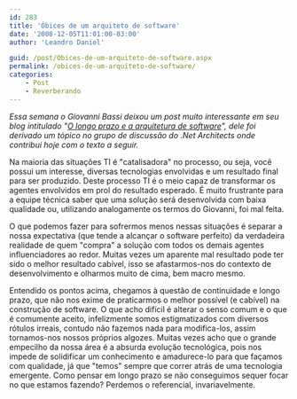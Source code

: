 ```yaml
---
id: 283
title: 'Óbices de um arquiteto de software'
date: '2008-12-05T11:01:00-03:00'
author: 'Leandro Daniel'

guid: /post/Obices-de-um-arquiteto-de-software.aspx
permalink: /obices-de-um-arquiteto-de-software/
categories:
    - Post
    - Reverberando
---
```


*Essa semana o Giovanni Bassi deixou um post muito interessante em seu blog intitulado "*[*O longo prazo e a arquitetura de software*](http://unplugged.giggio.net/unplugged/post/O-longo-prazo-e-a-arquitetura-de-software)*", dele foi derivado um tópico no grupo de discussão do .Net Architects onde contribui hoje com o texto a seguir.*

Na maioria das situações TI é "catalisadora" no processo, ou seja, você possui um interesse, diversas tecnologias envolvidas e um resultado final para ser produzido. Deste processo TI é o meio capaz de transformar os agentes envolvidos em prol do resultado esperado. É muito frustrante para a equipe técnica saber que uma solução será desenvolvida com baixa qualidade ou, utilizando analogamente os termos do Giovanni, foi mal feita.

O que podemos fazer para sofrermos menos nessas situações é separar a nossa expectativa (que tende a alcançar o software perfeito) da verdadeira realidade de quem "compra" a solução com todos os demais agentes influenciadores ao redor. Muitas vezes um aparente mal resultado pode ter sido o melhor resultado cabível, isso se afastarmos-nos do contexto de desenvolvimento e olharmos muito de cima, bem macro mesmo.

Entendido os pontos acima, chegamos à questão de continuidade e longo prazo, que não nos exime de praticarmos o melhor possível (e cabível) na construção de software. O que acho difícil é alterar o senso comum e o que é comumente aceito, infelizmente somos estigmatizados com diversos rótulos irreais, contudo não fazemos nada para modifica-los, assim tornamos-nos nossos próprios algozes. Muitas vezes acho que o grande empecilho da nossa área é a absurda evolução tecnológica, pois nos impede de solidificar um conhecimento e amadurece-lo para que façamos com qualidade, já que "temos" sempre que correr atrás de uma tecnologia emergente. Como pensar em longo prazo se não conseguimos sequer focar no que estamos fazendo? Perdemos o referencial, invariavelmente.